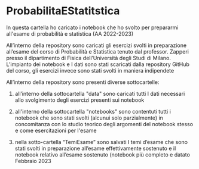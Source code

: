 # ProbabilitaEStatitstica
In questa cartella ho caricato i notebook che ho svolto per prepararmi all'esame di probabilità e statistica (AA 2022-2023)

All’interno della repository sono caricati gli esercizi svolti in preparazione all’esame del corso di Probabilità e Statistica tenuto dal professor. Zapperi presso il dipartimento di Fisica dell’Università degli Studi di Milano. L’impianto dei notebook e I dati sono stati scaricati dalla repository GitHub del corso, gli esercizi invece sono stati svolti in maniera indipendete

All’interno della repository sono presenti diverse sottocartelle:

1. all’interno della sottocartella "data" sono caricati tutti I dati necessari allo svolgimento degli esercizi presenti sui notebook

2. all'interno della sottocartella "notebooks" sono contentuti tutti i notebook che sono stati svolti (alcunui solo parzialmente) in concomitanza con lo studio teorico degli argomenti del notebook stesso e come esercitazioni per l'esame

3. nella sotto-cartella “TemiEsame” sono salvati I temi d’esame che sono stati svolti in preparazione all’esame effettivamente sostenuto e il notebook relativo all’esame sostenuto (notebook più completo e datato Febbraio 2023
